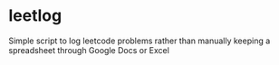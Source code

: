 # leetlog
Simple script to log leetcode problems rather than manually keeping a spreadsheet through Google Docs or Excel

